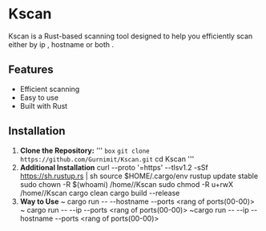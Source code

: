 # Kscan

Kscan is a Rust-based scanning tool designed to help you efficiently scan either by ip , hostname or both . 

## Features
- Efficient scanning
- Easy to use
- Built with Rust

## Installation

1. **Clone the Repository:**
   '''
   `box`
   `git clone https://github.com/Gurnimit/Kscan.git`
   cd Kscan
   '''
3. **Additional Installation**
   curl --proto '=https' --tlsv1.2 -sSf https://sh.rustup.rs | sh
   source $HOME/.cargo/env
   rustup update stable
   sudo chown -R $(whoami) /home/<your device name>/Kscan
   sudo chmod -R u+rwX /home/<your device name>/Kscan
   cargo clean
   cargo build --release
4. **Way to Use**
   ~ cargo run -- --hostname <hostname> --ports <rang of ports(00-00)>
   ~ cargo run -- --ip <ip> --ports <rang of ports(00-00)>
   ~cargo run -- --ip <ip> --hostname <hostname> --ports <rang of ports(00-00)>
